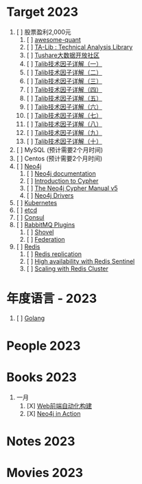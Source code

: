 # Target 2023

1. [ ] 股票盈利2,000元
    1. [ ] [awesome-quant](https://github.com/wilsonfreitas/awesome-quant)
    1. [ ] [TA-Lib : Technical Analysis Library](https://www.ta-lib.org/function.html)
    1. [ ] [Tushare大数据开放社区](https://tushare.pro/)
    1. [ ] [Talib技术因子详解（一）](https://blog.csdn.net/suiyingy/article/details/118559472)
    1. [ ] [Talib技术因子详解（二）](https://blog.csdn.net/suiyingy/article/details/118629286)
    1. [ ] [Talib技术因子详解（三）](https://blog.csdn.net/suiyingy/article/details/118653036)
    1. [ ] [Talib技术因子详解（四）](https://blog.csdn.net/suiyingy/article/details/118658855)
    1. [ ] [Talib技术因子详解（五）](https://blog.csdn.net/suiyingy/article/details/118661660)
    1. [ ] [Talib技术因子详解（六）](https://blog.csdn.net/suiyingy/article/details/118661696)
    1. [ ] [Talib技术因子详解（七）](https://blog.csdn.net/suiyingy/article/details/118661707)
    1. [ ] [Talib技术因子详解（八）](https://blog.csdn.net/suiyingy/article/details/118661718)
    1. [ ] [Talib技术因子详解（九）](https://blog.csdn.net/suiyingy/article/details/118661746)
    1. [ ] [Talib技术因子详解（十）](https://blog.csdn.net/suiyingy/article/details/118661808)
1. [ ] MySQL (预计需要2个月时间)
1. [ ] Centos (预计需要2个月时间)
1. [ ] [Neo4j](https://neo4j.com/)
    1. [ ] [Neo4j documentation](https://neo4j.com/docs/)
    1. [ ] [Introduction to Cypher](https://neo4j.com/docs/getting-started/current/cypher-intro/)
    1. [ ] [The Neo4j Cypher Manual v5](https://neo4j.com/docs/cypher-manual/current/)
    1. [ ] [Neo4j Drivers](https://neo4j.com/docs/getting-started/current/languages-guides/)
1. [ ] [Kubernetes](https://kubernetes.io/)
1. [ ] [etcd](https://etcd.io/)
1. [ ] [Consul](https://www.consul.io/)
1. [ ] [RabbitMQ Plugins](https://rabbitmq.com/plugins.html)
    1. [ ] [Shovel](https://rabbitmq.com/shovel.html)
    1. [ ] [Federation](https://rabbitmq.com/federation.html)
1. [ ] [Redis](https://redis.io/docs/)
    1. [ ] [Redis replication](https://redis.io/docs/management/replication/)
    1. [ ] [High availability with Redis Sentinel](https://redis.io/docs/management/sentinel/)
    1. [ ] [Scaling with Redis Cluster](https://redis.io/docs/management/scaling/)

# 年度语言 - 2023

1. [ ] [Golang](https://golang.google.cn/)

# People 2023

# Books 2023

1. 一月
    1. [X] [Web前端自动化构建](https://book.douban.com/subject/27153144/)
    1. [X] [Neo4j in Action](https://book.douban.com/subject/20398205/)

# Notes 2023

# Movies 2023
